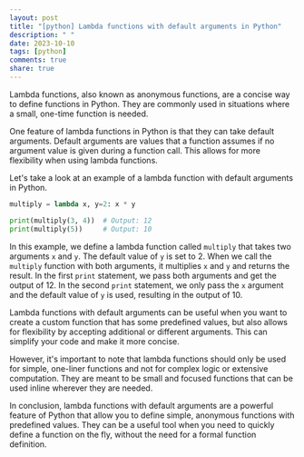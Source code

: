 ```yaml
---
layout: post
title: "[python] Lambda functions with default arguments in Python"
description: " "
date: 2023-10-10
tags: [python]
comments: true
share: true
---
```


Lambda functions, also known as anonymous functions, are a concise way to define functions in Python. They are commonly used in situations where a small, one-time function is needed.

One feature of lambda functions in Python is that they can take default arguments. Default arguments are values that a function assumes if no argument value is given during a function call. This allows for more flexibility when using lambda functions.

Let's take a look at an example of a lambda function with default arguments in Python.

```python
multiply = lambda x, y=2: x * y

print(multiply(3, 4))  # Output: 12
print(multiply(5))     # Output: 10
```

In this example, we define a lambda function called `multiply` that takes two arguments `x` and `y`. The default value of `y` is set to 2. When we call the `multiply` function with both arguments, it multiplies `x` and `y` and returns the result. In the first `print` statement, we pass both arguments and get the output of 12. In the second `print` statement, we only pass the `x` argument and the default value of `y` is used, resulting in the output of 10.

Lambda functions with default arguments can be useful when you want to create a custom function that has some predefined values, but also allows for flexibility by accepting additional or different arguments. This can simplify your code and make it more concise.

However, it's important to note that lambda functions should only be used for simple, one-liner functions and not for complex logic or extensive computation. They are meant to be small and focused functions that can be used inline wherever they are needed.

In conclusion, lambda functions with default arguments are a powerful feature of Python that allow you to define simple, anonymous functions with predefined values. They can be a useful tool when you need to quickly define a function on the fly, without the need for a formal function definition.